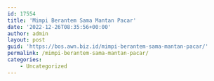 ```yaml
---
id: 17554
title: 'Mimpi Berantem Sama Mantan Pacar'
date: '2022-12-26T08:35:56+00:00'
author: admin
layout: post
guid: 'https://bos.awn.biz.id/mimpi-berantem-sama-mantan-pacar/'
permalink: /mimpi-berantem-sama-mantan-pacar/
categories:
    - Uncategorized
---
```


